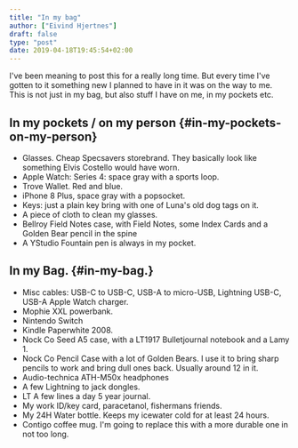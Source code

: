 ```yaml
---
title: "In my bag"
author: ["Eivind Hjertnes"]
draft: false
type: "post"
date: 2019-04-18T19:45:54+02:00
---
```


I've been meaning to post this for a really long time. But every time
I've gotten to it something new I planned to have in it was on the way
to me. This is not just in my bag, but also stuff I have on me, in my
pockets etc.


## In my pockets / on my person {#in-my-pockets-on-my-person}

-   Glasses. Cheap Specsavers storebrand. They basically look like
    something Elvis Costello would have worn.
-   Apple Watch: Series 4: space gray with a sports loop.
-   Trove Wallet. Red and blue.
-   iPhone 8 Plus, space gray with a popsocket.
-   Keys: just a plain key bring with one of Luna's old dog tags on it.
-   A piece of cloth to clean my glasses.
-   Bellroy Field Notes case, with Field Notes, some Index Cards and a
    Golden Bear pencil in the spine
-   A YStudio Fountain pen is always in my pocket.


## In my Bag. {#in-my-bag.}

-   Misc cables: USB-C to USB-C, USB-A to micro-USB, Lightning USB-C,
    USB-A Apple Watch charger.
-   Mophie XXL powerbank.
-   Nintendo Switch
-   Kindle Paperwhite 2008.
-   Nock Co Seed A5 case, with a LT1917 Bulletjournal notebook and a Lamy
    1.
-   Nock Co Pencil Case with a lot of Golden Bears. I use it to bring
    sharp pencils to work and bring dull ones back. Usually around 12 in
    it.
-   Audio-technica ATH-M50x headphones
-   A few Lightning to jack dongles.
-   LT A few lines a day 5 year journal.
-   My work ID/key card, paracetanol, fishermans friends.
-   My 24H Water bottle. Keeps my icewater cold for at least 24 hours.
-   Contigo coffee mug. I'm going to replace this with a more durable one
    in not too long.
